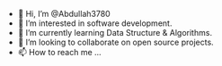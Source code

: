 - 👋 Hi, I’m @Abdullah3780
- 👀 I’m interested in software development.
- 🌱 I’m currently learning Data Structure & Algorithms.
- 💞️ I’m looking to collaborate on open source projects.
- 📫 How to reach me ...

<!---
Abdullah3780/Abdullah3780 is a ✨ special ✨ repository because its `README.md` (this file) appears on your GitHub profile.
You can click the Preview link to take a look at your changes.
--->
